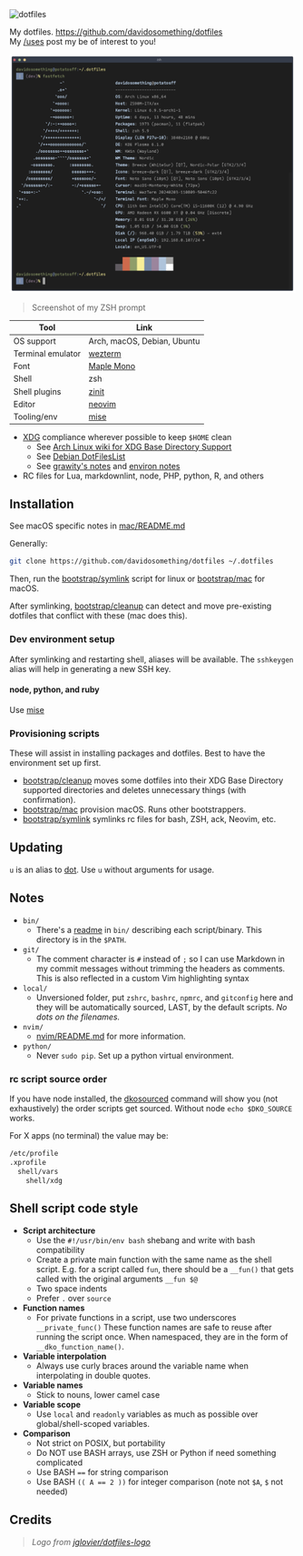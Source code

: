 <img alt="dotfiles" width="200" src="https://cdn.rawgit.com/davidosomething/dotfiles/master/meta/dotfiles-logo.png">

My dotfiles. <https://github.com/davidosomething/dotfiles>  
My [/uses] post my be of interest to you!

![terminal screenshot][screenshot]

> Screenshot of my ZSH prompt

| Tool              | Link                        |
| ----------------- | --------------------------- |
| OS support        | Arch, macOS, Debian, Ubuntu |
| Terminal emulator | [wezterm]                   |
| Font              | [Maple Mono]                |
| Shell             | zsh                         |
| Shell plugins     | [zinit]                     |
| Editor            | [neovim]                    |
| Tooling/env       | [mise]                      |

- [XDG] compliance wherever possible to keep `$HOME` clean
  - See [Arch Linux wiki for XDG Base Directory Support]
  - See [Debian DotFilesList]
  - See [grawity's notes] and [environ notes]
- RC files for Lua, markdownlint, node, PHP, python, R, and others

## Installation

See macOS specific notes in [mac/README.md](mac/README.md)

Generally:

```sh
git clone https://github.com/davidosomething/dotfiles ~/.dotfiles
```

Then, run the [bootstrap/symlink](bootstrap/symlink) script for linux or
[bootstrap/mac](bootstrap/mac) for macOS.

After symlinking, [bootstrap/cleanup](bootstrap/cleanup) can detect and move
pre-existing dotfiles that conflict with these (mac does this).

### Dev environment setup

After symlinking and restarting shell, aliases will be available.
The `sshkeygen` alias will help in generating a new SSH key.

#### node, python, and ruby

Use [mise]

### Provisioning scripts

These will assist in installing packages and dotfiles. Best to have the
environment set up first.

- [bootstrap/cleanup](bootstrap/cleanup) moves some dotfiles into their XDG
  Base Directory supported directories and deletes unnecessary things (with
  confirmation).
- [bootstrap/mac](bootstrap/mac) provision macOS. Runs other bootstrappers.
- [bootstrap/symlink](bootstrap/symlink) symlinks rc files for bash, ZSH,
  ack, Neovim, etc.

## Updating

`u` is an alias to [dot](bin/dot). Use `u` without arguments for usage.

## Notes

- `bin/`
  - There's a [readme](bin/README.md) in `bin/` describing each
    script/binary. This directory is in the `$PATH`.
- `git/`
  - The comment character is `#` instead of `;` so I can use Markdown
    in my commit messages without trimming the headers as comments. This is
    also reflected in a custom Vim highlighting syntax
- `local/`
  - Unversioned folder, put `zshrc`, `bashrc`, `npmrc`, and `gitconfig` here
    and they will be automatically sourced, LAST, by the default scripts. _No
    dots on the filenames._
- `nvim/`
  - [nvim/README.md](nvim/README.md) for more information.
- `python/`
  - Never `sudo pip`. Set up a python virtual environment.

### rc script source order

If you have node installed, the [dkosourced](bin/dkosourced) command will show
you (not exhaustively) the order scripts get sourced. Without node `echo
$DKO_SOURCE` works.

For X apps (no terminal) the value may be:

```text
/etc/profile
.xprofile
  shell/vars
    shell/xdg
```

## Shell script code style

- **Script architecture**
  - Use the `#!/usr/bin/env bash` shebang and write with bash compatibility
  - Create a private main function with the same name as the shell script.
    E.g. for a script called `fun`, there should be a `__fun()` that gets
    called with the original arguments `__fun $@`
  - Two space indents
  - Prefer `.` over `source`
- **Function names**
  - For private functions in a script, use two underscores `__private_func()`
    These function names are safe to reuse after running the script once. When
    namespaced, they are in the form of `__dko_function_name()`.
- **Variable interpolation**
  - Always use curly braces around the variable name when interpolating in
    double quotes.
- **Variable names**
  - Stick to nouns, lower camel case
- **Variable scope**
  - Use `local` and `readonly` variables as much as possible over
    global/shell-scoped variables.
- **Comparison**
  - Not strict on POSIX, but portability
  - Do NOT use BASH arrays, use ZSH or Python if need something complicated
  - Use BASH `==` for string comparison
  - Use BASH `(( A == 2 ))` for integer comparison (note not `$A`, `$` not
    needed)

## Credits

> _Logo from [jglovier/dotfiles-logo]_

[Arch Linux wiki for XDG Base Directory Support]: https://wiki.archlinux.org/index.php/XDG_Base_Directory_support
[Debian DotFilesList]: https://wiki.debian.org/DotFilesList
[environ notes]: https://github.com/grawity/dotfiles/blob/master/.environ.notes
[grawity's notes]: https://github.com/grawity/dotfiles/blob/master/.dotfiles.notes
[jglovier/dotfiles-logo]: https://github.com/jglovier/dotfiles-logo
[mise]: https://github.com/jdx/mise
[neovim]: https://neovim.io/
[screenshot]: https://raw.githubusercontent.com/davidosomething/dotfiles/meta/meta/terminal-potatosff.png
[/uses]: https://www.davidosomething.com/uses/
[wezterm]: https://wezfurlong.org/wezterm/
[XDG]: https://standards.freedesktop.org/basedir-spec/basedir-spec-latest.html
[zinit]: https://github.com/zdharma-continuum/zinit
[Maple Mono]: https://github.com/subframe7536/maple-font
